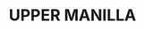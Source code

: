 ---
lastmod: '2025-04-06T06:05:20+00:00'
latitude: -30.627675
layout: suburb
longitude: 150.761923
postcode: '2346'
state: NSW
title: UPPER MANILLA
url: /nsw/upper-manilla/
---